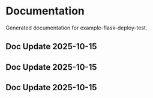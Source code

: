 # Documentation

Generated documentation for example-flask-deploy-test.

## Doc Update 2025-10-15

## Doc Update 2025-10-15

## Doc Update 2025-10-15

